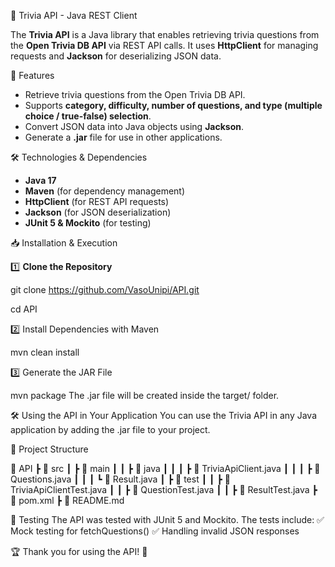 🎯 Trivia API - Java REST Client

The **Trivia API** is a Java library that enables retrieving trivia questions from the **Open Trivia DB API** via REST API calls. It uses **HttpClient** for managing requests and **Jackson** for deserializing JSON data.

🚀 Features
- Retrieve trivia questions from the Open Trivia DB API.
- Supports **category, difficulty, number of questions, and type (multiple choice / true-false) selection**.
- Convert JSON data into Java objects using **Jackson**.
- Generate a **.jar** file for use in other applications.

🛠️ Technologies & Dependencies
- **Java 17**
- **Maven** (for dependency management)
- **HttpClient** (for REST API requests)
- **Jackson** (for JSON deserialization)
- **JUnit 5 & Mockito** (for testing)

📥 Installation & Execution

1️⃣ **Clone the Repository**

git clone https://github.com/VasoUnipi/API.git

cd API

2️⃣ Install Dependencies with Maven

mvn clean install

3️⃣ Generate the JAR File

mvn package
The .jar file will be created inside the target/ folder.

🛠️ Using the API in Your Application
You can use the Trivia API in any Java application by adding the .jar file to your project.

📂 Project Structure

📁 API
 ┣ 📂 src
 ┃ ┣ 📂 main
 ┃ ┃ ┣ 📂 java
 ┃ ┃ ┃ ┣ 📜 TriviaApiClient.java
 ┃ ┃ ┃ ┣ 📜 Questions.java
 ┃ ┃ ┃ ┗ 📜 Result.java
 ┃ ┣ 📂 test
 ┃ ┃ ┣ 📜 TriviaApiClientTest.java
 ┃ ┃ ┣ 📜 QuestionTest.java
 ┃ ┃ ┣ 📜 ResultTest.java
 ┣ 📜 pom.xml
 ┣ 📜 README.md

🧪 Testing
The API was tested with JUnit 5 and Mockito. The tests include: 
✅ Mock testing for fetchQuestions()
✅ Handling invalid JSON responses

🏆 Thank you for using the API! 🎉
